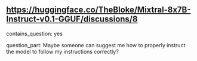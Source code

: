 ## https://huggingface.co/TheBloke/Mixtral-8x7B-Instruct-v0.1-GGUF/discussions/8

contains_question: yes

question_part:
Maybe someone can suggest me how to properly instruct the model to follow my instructions correctly?